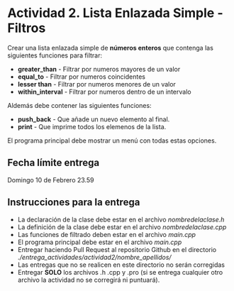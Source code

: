 # Actividad 2. Lista Enlazada Simple - Filtros

Crear una lista enlazada simple de **números enteros** que contenga las siguientes funciones para filtrar:

  - **greater_than** - Filtrar por numeros mayores de un valor
  - **equal_to** - Filtrar por numeros coincidentes 
  - **lesser than** - Filtrar por numeros menores de un valor
  - **within_interval** - Filtrar por numeros dentro de un intervalo
  
Aldemás debe contener las siguientes funciones:
  - **push_back** - Que añade un nuevo elemento al final.
  - **print** - Que imprime todos los elemenos de la lista.

El programa principal debe mostrar un menú con todas estas opciones.


## Fecha límite entrega
Domingo 10 de Febrero 23.59

## Instrucciones para la entrega

  - La declaración de la clase debe estar en el archivo _nombredelaclase.h_
  - La definición de la clase debe estar en el archivo _nombredelaclase.cpp_
  - Las funciones de filtrado deben estar en el archivo _main.cpp_
  - El programa principal debe estar en el archivo _main.cpp_
  - Entregar haciendo Pull Request al repositorio Github en el directorio _./entrega_actividades/actividad2/nombre_apellidos/_
  - Las entregas que no se realicen en este directorio no serán corregidas
  - Entregar **SOLO** los archivos .h .cpp y .pro (si se entrega cualquier otro archivo la actividad no se corregirá ni puntuará).
